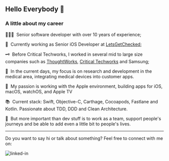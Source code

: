 ## Hello Everybody 👋

### **A little about my career**

🧑🏾‍💻 &nbsp;Senior software developer with over 10 years of experience;

🔭 &nbsp;Currently working as Senior iOS Developer at [LetsGetChecked](https://www.letsgetchecked.com/);

🗝️ &nbsp;Before Critical Techworks, I worked in several mid to large size companies such as [ThoughtWorks](https://www.thoughtworks.com/), [Critical Techworks](https://www.criticaltechworks.com/) and Samsung;

🚗 &nbsp;In the current days, my focus is on research and development in the medical area, integrating medical devices into customer apps.

🍏 &nbsp;My passion is working with the Apple environment, building apps for iOS, macOS, watchOS, and Apple TV

📚 &nbsp;Current stack: Swift, Objective-C, Carthage, Cocoapods, Fastlane and Kotlin. Passionate about TDD, DDD and Clean Architecture. 

👯 &nbsp;But more important than dev stuff is to work as a team, support people's journeys and be able to add even a little bit to people's lives.

---

Do you want to say hi or talk about something? Feel free to connect with me on:
 
[<img align="left" alt="linked-in" src="https://img.shields.io/badge/linkedin-%230077B5.svg?&style=for-the-badge&logo=linkedin&logoColor=white" />](https://www.linkedin.com/in/raafaellima/)
